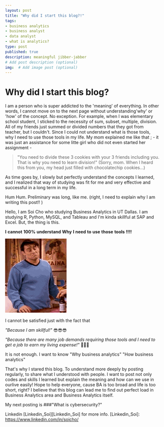 ```yaml
---
layout: post
title: "Why did I start this blog?!"
tags:
- business analytics 
- business analyst
- data analyst
- what is analytics?
type: post
published: true
description: meaningful jibber-jabber
# Add post description (optional)
img:  # Add image post (optional)
---
```




# Why did I start this blog?

I am a person who is super addicted to the 'meaning' of everything. In other words, I cannot move on to the next page without understanding'why' or 'how' of the concept. No exception. 
For example, when I was elementary school student, I sticked to the necessity of sum, subset, multiple, division. 
All of my friends just summed or divided numbers that they got from teacher, but I couldn't. Since I could not understand what is those tools, why I need to use those tools in my life. 
My mom explained me like that ; - it was just an assistance for some litte girl who did not even started her assignment - 



>"You need to divide these 3 cookies with your 3 friends including you. 
>That is why you need to learn division!"
(Sorry, mom. When I heard this from you, my head just filled with chocolatechip cookies...) 



As time goes by, I slowly but perfectly understand the concepts I learned, and I realized that way of studying was fit for me and 
very effective and successful in a long term in my life. 

Hum Hum. Preliminary was long, like me. (right, I need to explain why I am writing this post!! ) 




Hello, I am Soi Cho who studying Business Analytics in UT Dallas. I am studying R, Python, MySQL, and Tableau and I'm kinda skillful at SAP and Excel. 
But, the thing is this. 


__I__
__cannot__ 
__100%__ 
__understand__ 
__Why__ 
__I__ 
__need__ 
__to__ 
__use__ 
__those__ 
__tools__ 
__!!!!__

<img src="/assets/img/IMG_0002.GIF" width="200" />







I cannot be satisfied just with the fact that 

_"Because I am skillful!"_
:sunglasses::sunglasses::sunglasses:

_"Because there are many job demands requiring those tools and I need to get a job to earn my living expense!"_
:money_mouth_face::money_mouth_face::money_mouth_face:



It is not enough.
I want to know 
"Why business analytics"
"How business analytics"



That's why I stared this blog. To understand more deeply by posting regularly, to share what I understood with people.
I want to post not only codes and skills I learned but explain the meaning and how can we use in ourlive easily!
Hope to help everyone, cause BA is too broad and life is too short, right?
I believe that this blog can lead me to find out perfect load in Business Analytics area and Business Analytics itself. 




My next posting is 
###"What is cybersecurity?"




Linkedin [Linkedin_Soi][Linkedin_Soi] for more info. 
[Linkedin_Soi]: https://www.linkedin.com/in/soicho/

